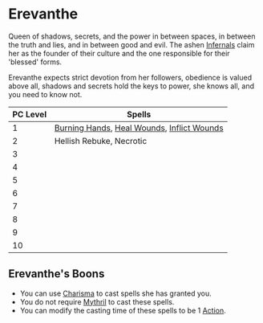 # Erevanthe

Queen of shadows, secrets, and the power in between spaces, in between the truth and lies, and in between good and evil. The ashen [Infernals](../../../../Player%20Character%20Components/Ancenstries/Infernals.md) claim her as the founder of their culture and the one responsible for their 'blessed' forms. 

Erevanthe expects strict devotion from her followers, obedience is valued above all, shadows and secrets hold the keys to power, she knows all, and you need to know not.

| PC Level | Spells                                                                                                                                                                                                         |
| -------- | -------------------------------------------------------------------------------------------------------------------------------------------------------------------------------------------------------------- |
| 1        | [Burning Hands](../../Mythril%20Spells/Level%201/Burning%20Hands.md), [Heal Wounds](../../Mythril%20Spells/Level%201/Heal%20Wounds.md), [Inflict Wounds](../../Mythril%20Spells/Level%201/Inflict%20Wounds.md) |
| 2        | Hellish Rebuke, Necrotic                                                                                                                                                                                       |
| 3        |                                                                                                                                                                                                                |
| 4        |                                                                                                                                                                                                                |
| 5        |                                                                                                                                                                                                                |
| 6        |                                                                                                                                                                                                                |
| 7        |                                                                                                                                                                                                                |
| 8        |                                                                                                                                                                                                                |
| 9        |                                                                                                                                                                                                                |
| 10       |                                                                                                                                                                                                                |
## Erevanthe's Boons
- You can use [Charisma](../../../../Player%20Character%20Components/Chosen%20Statistics/Charisma.md) to cast spells she has granted you. 
- You do not require [Mythril](../../../Mythril.md) to cast these spells.
- You can modify the casting time of these spells to be 1 [Action](../../../../Game%20Structure/Action.md).